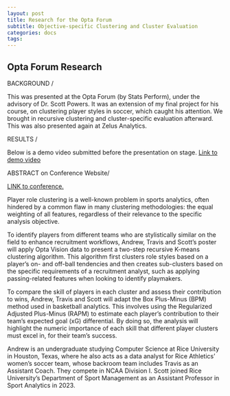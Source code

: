 ```yaml
---
layout: post
title: Research for the Opta Forum
subtitle: Objective-specific Clustering and Cluster Evaluation
categories: docs
tags:
---
```


## Opta Forum Research

BACKGROUND /

This was presented at the Opta Forum (by Stats Perform), under the advisory of Dr. Scott Powers. It was an extension of my final project for his course, on clustering player styles in soccer, which caught his attention. We brought in recursive clustering and cluster-specific evaluation afterward. This was also presented again at Zelus Analytics.

RESULTS /

Below is a demo video submitted before the presentation on stage.
[Link to demo video](https://youtu.be/ji1hTYPNyjM)

ABSTRACT on Conference Website/

[LINK to conference.](https://www.statsperform.com/resource/pro-research-presentations-announced-for-2024-opta-forum/)

Player role clustering is a well-known problem in sports analytics, often hindered by a common flaw in many clustering methodologies: the equal weighting of all features, regardless of their relevance to the specific analysis objective.

To identify players from different teams who are stylistically similar on the field to enhance recruitment workflows, Andrew, Travis and Scott’s poster will apply Opta Vision data to present a two-step recursive K-means clustering algorithm. This algorithm first clusters role styles based on a player’s on- and off-ball tendencies and then creates sub-clusters based on the specific requirements of a recruitment analyst, such as applying passing-related features when looking to identify playmakers.

To compare the skill of players in each cluster and assess their contribution to wins, Andrew, Travis and Scott will adapt the Box Plus-Minus (BPM) method used in basketball analytics. This involves using the Regularized Adjusted Plus-Minus (RAPM) to estimate each player’s contribution to their team’s expected goal (xG) differential. By doing so, the analysis will highlight the numeric importance of each skill that different player clusters must excel in, for their team’s success.

Andrew is an undergraduate studying Computer Science at Rice University in Houston, Texas, where he also acts as a data analyst for Rice Athletics’ women’s soccer team, whose backroom team includes Travis as an Assistant Coach. They compete in NCAA Division I. Scott joined Rice University’s Department of Sport Management as an Assistant Professor in Sport Analytics in 2023.
